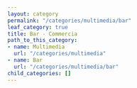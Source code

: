 ```yaml
---
layout: category
permalink: "/categories/multimedia/bar"
leaf_category: true
title: Bar - Commercia
path_to_this_category:
- name: Multimedia
  url: "/categories/multimedia"
- name: Bar
  url: "/categories/multimedia/bar"
child_categories: []
---
```


